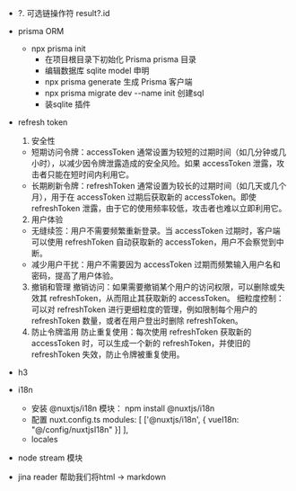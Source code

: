 - ?. 可选链操作符
  result?.id
- prisma
  ORM
  - npx prisma init 
    - 在项目根目录下初始化 Prisma   prisma 目录 
    - 编辑数据库
      sqlite model 申明
    - npx prisma generate 生成 Prisma 客户端
    - npx prisma migrate dev --name init
      创建sql 
    - 装sqlite 插件

- refresh token
  1. 安全性
    - 短期访问令牌：accessToken 通常设置为较短的过期时间（如几分钟或几小时），以减少因令牌泄露造成的安全风险。如果 accessToken 泄露，攻击者只能在短时间内利用它。
    - 长期刷新令牌：refreshToken 通常设置为较长的过期时间（如几天或几个月），用于在 accessToken 过期后获取新的 accessToken。即使 refreshToken 泄露，由于它的使用频率较低，攻击者也难以立即利用它。
  2. 用户体验
    - 无缝续签：用户不需要频繁重新登录。当 accessToken 过期时，客户端可以使用 refreshToken 自动获取新的 accessToken，用户不会察觉到中断。
    - 减少用户干扰：用户不需要因为 accessToken 过期而频繁输入用户名和密码，提高了用户体验。
  3. 撤销和管理
  撤销访问：如果需要撤销某个用户的访问权限，可以删除或失效其 refreshToken，从而阻止其获取新的 accessToken。
  细粒度控制：可以对 refreshToken 进行更细粒度的管理，例如限制每个用户的 refreshToken 数量，或者在用户登出时删除 refreshToken。
  4. 防止令牌滥用
  防止重复使用：每次使用 refreshToken 获取新的 accessToken 时，可以生成一个新的 refreshToken，并使旧的 refreshToken 失效，防止令牌被重复使用。

- h3
- i18n
  - 安装 @nuxtjs/i18n 模块：
  npm install @nuxtjs/i18n
  - 配置 nuxt.config.ts
  modules: [
    ['@nuxtjs/i18n', {
      vueI18n: "@/config/nuxtjsI18n"
    }]
  ],
  - locales

- node stream 模块
- jina reader 帮助我们将html -> markdown